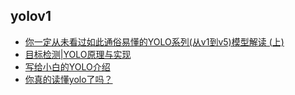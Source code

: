 ## yolov1

- [你一定从未看过如此通俗易懂的YOLO系列(从v1到v5)模型解读 (上)](https://zhuanlan.zhihu.com/p/183261974)
- [目标检测|YOLO原理与实现](https://zhuanlan.zhihu.com/p/32525231)
- [写给小白的YOLO介绍](https://zhuanlan.zhihu.com/p/94986199)
- [你真的读懂yolo了吗？](https://zhuanlan.zhihu.com/p/37850811)
